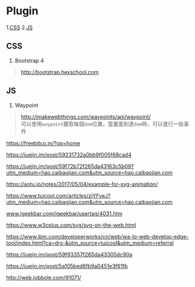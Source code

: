 # Plugin
1.[CSS](#css)
2.[JS](#js)
## <span id="css">CSS</span>
1. Bootstrap 4
> http://bootstrap.hexschool.com

## <span id="js">JS</span>
1. Waypoint
> http://imakewebthings.com/waypoints/api/waypoint/<br>
> 可以使用`waypoint`獲取每個`dom`位置，當畫面到達`dom`時，可以進行一些事件

https://freebitco.in/?op=home

https://juejin.im/post/59231732a0bb9f005f68cad4

https://juejin.im/post/59f72b72f265da43163c5b09?utm_medium=hao.caibaojian.com&utm_source=hao.caibaojian.com

https://aotu.io/notes/2017/05/04/example-for-svg-animation/

https://www.tuicool.com/articles/ziYFveJ?utm_medium=hao.caibaojian.com&utm_source=hao.caibaojian.com

www.igeekbar.com/igeekbar/usertag/4031.htm

https://www.w3cplus.com/svg/svg-on-the-web.html

https://www.ibm.com/developerworks/cn/web/wa-lo-web-develop-edge-tool/index.html?ca=drs-&utm_source=tuicool&utm_medium=referral

https://juejin.im/post/59f93357f265da43305dc90a

https://juejin.im/post/5a105bed6fb9a0451e3f61fb


http://web.jobbole.com/91071/
